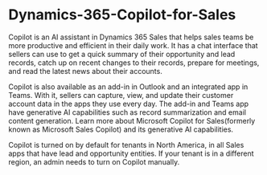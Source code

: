 # Dynamics-365-Copilot-for-Sales

Copilot is an AI assistant in Dynamics 365 Sales that helps sales teams be more productive and efficient in their daily work. It has a chat interface that sellers can use to get a quick summary of their opportunity and lead records, catch up on recent changes to their records, prepare for meetings, and read the latest news about their accounts.

Copilot is also available as an add-in in Outlook and an integrated app in Teams. With it, sellers can capture, view, and update their customer account data in the apps they use every day. The add-in and Teams app have generative AI capabilities such as record summarization and email content generation. Learn more about Microsoft Copilot for Sales(formerly known as Microsoft Sales Copilot) and its generative AI capabilities.

Copilot is turned on by default for tenants in North America, in all Sales apps that have lead and opportunity entities. If your tenant is in a different region, an admin needs to turn on Copilot manually.

